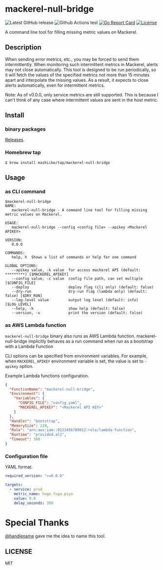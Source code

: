 # mackerel-null-bridge

![Latest GitHub release](https://img.shields.io/github/release/mashiike/mackerel-null-bridge.svg)
![Github Actions test](https://github.com/mashiike/mackerel-null-bridge/workflows/Test/badge.svg?branch=main)
[![Go Report Card](https://goreportcard.com/badge/mashiike/mackerel-null-bridge)](https://goreportcard.com/report/mashiike/mackerel-null-bridge) [![License](https://img.shields.io/badge/license-MIT-blue.svg)](https://github.com/mashiike/mackerel-null-bridge/blob/master/LICENSE)

A command line tool for filling missing metric values on Mackerel.

## Description

When sending error metrics, etc., you may be forced to send them intermittently.
When monitoring such intermittent metrics in Mackerel, alerts may not close automatically.
This tool is designed to be run periodically, so it will fetch the values of the specified metrics not more than 15 minutes apart and interpolate the missing values. As a result, it expects to close alerts automatically, even for intermittent metrics.

Note: As of v0.0.0, only service metrics are still supported. This is because I can't think of any case where intermittent values are sent in the host metric. 
## Install

### binary packages

[Releases](https://github.com/mashiike/mackerel-null-bridge/releases).

### Homebrew tap

```console
$ brew install mashiike/tap/mackerel-null-bridge
```
## Usage

### as CLI command

```console
$mackerel-null-bridge
NAME:
   mackerel-null-bridge - A command line tool for filling missing metric values on Mackerel.

USAGE:
   mackerel-null-bridge --config <config file> --apikey <Mackerel APIKEY>

VERSION:
   0.0.0

COMMANDS:
   help, h  Shows a list of commands or help for one command

GLOBAL OPTIONS:
   --apikey value, -k value  for access mackerel API (default: *********) [$MACKEREL_APIKEY]
   --config value, -c value  config file path, can set multiple [$CONFIG_FILE]
   --deploy                  deploy flag (cli only) (default: false)
   --dry-run                 dry-run flag (lambda only) (default: false) [$DRY_RUN]
   --log-level value         output log level (default: info) [$LOG_LEVEL]
   --help, -h                show help (default: false)
   --version, -v             print the version (default: false)
```

### as AWS Lambda function

`mackerel-null-bridge` binary also runs as AWS Lambda function. 
mackerel-null-bridge implicitly behaves as a run command when run as a bootstrap with a Lambda Function


CLI options can be specified from environment variables. For example, when `MACKEREL_APIKEY` environment variable is set, the value is set to `-apikey` option.

Example Lambda functions configuration.

```json
{
  "FunctionName": "mackerel-null-bridge",
  "Environment": {
    "Variables": {
      "CONFIG_FILE": "config.yaml",
      "MACKEREL_APIKEY": "<Mackerel API KEY>"
    }
  },
  "Handler": "bootstrap",
  "MemorySize": 128,
  "Role": "arn:aws:iam::0123456789012:role/lambda-function",
  "Runtime": "provided.al2",
  "Timeout": 300
}
```

### Configuration file

YAML format.

```yaml
required_version: ">=0.0.0"

targets:
  - service: prod
    metric_name: hoge.fuga.piyo
    value: 0.0
    delay_seconds: 300
```

# Special Thanks
[@handlename](https://github.com/handlename) gave me the idea to name this tool.

## LICENSE

MIT
